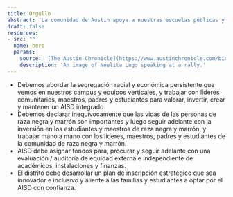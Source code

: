 ```yaml
---
title: Orgullo
abstract: 'La comunidad de Austin apoya a nuestras escuelas públicas y quiere sentirse orgullosa del trabajo de AISD. Austin ISD puede ser un distrito escolar del que todos podamos sentirnos orgullosos, uno que refleje una alineación de nuestros valores y nuestras prácticas educativas.'
draft: false
resources:
- src: ""
  name: hero
  params:
    source: '[The Austin Chronicle](https://www.austinchronicle.com/binary/26de/pols_feature30.jpg)'
    description: 'An image of Noelita Lugo speaking at a rally.'
---
```


* Debemos abordar la segregación racial y económica persistente que vemos en nuestros campus y equipos verticales, y trabajar con líderes comunitarios, maestros, padres y estudiantes para valorar, invertir, crear y mantener un AISD integrado.
* Debemos declarar inequívocamente que las vidas de las personas de raza negra y marrón son importantes y luego seguir adelante con la inversión en los estudiantes y maestros de raza negra y marrón, y trabajar mano a mano con los líderes, maestros, padres y estudiantes de la comunidad de raza negra y marrón.
* AISD debe asignar fondos para, procurar y seguir adelante con una evaluación / auditoría de equidad externa e independiente de académicos, instalaciones y finanzas.
* El distrito debe desarrollar un plan de inscripción estratégico que sea innovador e inclusivo y aliente a las familias y estudiantes a optar por el AISD con confianza.
